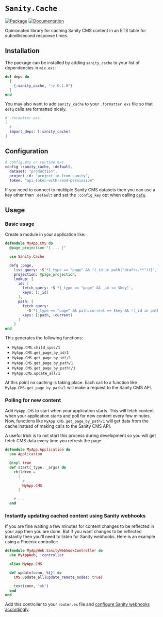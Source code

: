 # `Sanity.Cache`

[![Package](https://img.shields.io/badge/-Package-important)](https://hex.pm/packages/sanity_cache) [![Documentation](https://img.shields.io/badge/-Documentation-blueviolet)](https://hexdocs.pm/sanity_cache)

Opinionated library for caching Sanity CMS content in an ETS table for submillisecond response times.

## Installation

The package can be installed by adding `sanity_cache` to your list of dependencies in `mix.exs`:

```elixir
def deps do
  [
    {:sanity_cache, "~> 0.1.0"}
  ]
end
```

You may also want to add `sanity_cache` to your `.formatter.exs` file so that `defq` calls are formatted nicely.

```elixir
# .formatter.exs
[
  # ...
  import_deps: [:sanity_cache]
]
```

## Configuration

```elixir
# config.exs or runtime.exs
config :sanity_cache, :default,
  dataset: "production",
  project_id: "project-id-from-sanity",
  token: "api-token-with-read-permission"
```

If you need to connect to mulitiple Sanity CMS datasets then you can use a key other than `:default` and set the `:config_key` opt when calling [`defq`](https://hexdocs.pm/sanity_cache/Sanity.Cache.html#defq/2).

## Usage

### Basic usage

Create a module in your application like:

```elixir
defmodule MyApp.CMS do
  @page_projection "{ ... }"

  use Sanity.Cache

  defq :page,
    list_query: ~S'*[_type == "page" && !(_id in path("drafts.**"))]',
    projection: @page_projection,
    lookup: [
      id: [
        fetch_query: ~S'*[_type == "page" && _id == $key]',
        keys: [:_id]
      ],
      path: [
        fetch_query:
          ~S'*[_type == "page" && path.current == $key && !(_id in path("drafts.**"))]',
        keys: [:path, :current]
      ]
    ]
end
```

This generates the following functions:

* `MyApp.CMS.child_spec/1`
* `MyApp.CMS.get_page_by_id/1`
* `MyApp.CMS.get_page_by_id!/1`
* `MyApp.CMS.get_page_by_path/1`
* `MyApp.CMS.get_page_by_path!/1`
* `MyApp.CMS.update_all/1`

At this point no caching is taking place. Each call to a function like `MyApp.CMS.get_page_by_path/1` will make a request to the Sanity CMS API.

### Polling for new content

Add `MyApp.CMS` to start when your application starts. This will fetch content when your application starts and poll for new content every few minutes. Now, functions like `MyApp.CMS.get_page_by_path/1` will get data from the cache instead of making calls to the Sanity CMS API.

A useful trick is to not start this process during development so you will get fetch CMS data every time you refresh the page.

```elixir
defmodule MyApp.Application do
  use Application

  @impl true
  def start(_type, _args) do
    children =
      [
        # ...
        MyApp.CMS
      ]

    # ...
  end
```

### Instantly updating cached content using Sanity webhooks

If you are fine waiting a few minutes for content changes to be reflected in your app then you are done. But if you want changes to be reflected instantly then you'll need to listen for Sanity webhooks. Here is an example using a Phoenix controller:

```elixir
defmodule MyAppWeb.SanityWebhookController do
  use MyAppWeb, :controller

  alias MyApp.CMS

  def update(conn, %{}) do
    CMS.update_all(update_remote_nodes: true)

    text(conn, "ok")
  end
end
```

Add this controller to your `router.ex` file and [configure Sanity webhooks accordingly](https://www.sanity.io/docs/webhooks).
